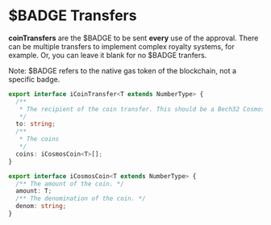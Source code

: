 # $BADGE Transfers

**coinTransfers** are the $BADGE to be sent **every** use of the approval. There can be multiple transfers to implement complex royalty systems, for example. Or, you can leave it blank for no $BADGE tranfers.

Note: $BADGE refers to the native gas token of the blockchain, not a specific badge.

```typescript
export interface iCoinTransfer<T extends NumberType> {
  /**
   * The recipient of the coin transfer. This should be a Bech32 Cosmos address.
   */
  to: string;
  /**
   * The coins
   */
  coins: iCosmosCoin<T>[];
}
```

```typescript
export interface iCosmosCoin<T extends NumberType> {
  /** The amount of the coin. */
  amount: T;
  /** The denomination of the coin. */
  denom: string;
}
```
